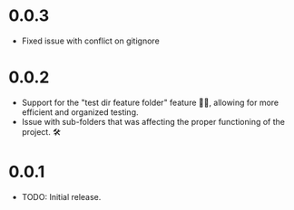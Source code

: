 # 0.0.3

- Fixed issue with conflict on gitignore

# 0.0.2

- Support for the "test dir feature folder" feature 🧪📁, allowing for more efficient and organized
  testing.
- Issue with sub-folders that was affecting the proper functioning of the project. 🛠️

# 0.0.1

- TODO: Initial release.
